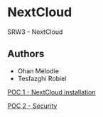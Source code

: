 # NextCloud

SRW3 - NextCloud

## Authors

- Ohan Mélodie
- Tesfazghi Robiel

[POC 1 - NextCloud installation](POC_1.md)

[POC 2 - Security](POC_2.md)
